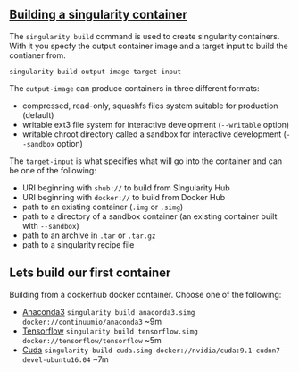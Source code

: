 ## [Building a singularity container](https://singularity.lbl.gov/docs-build-container)
The `singularity build` command is used to create singularity containers.  With it you specfy the output container image and a target input to build the contianer from.

```
singularity build output-image target-input
```

The `output-image` can produce containers in three different formats:
* compressed, read-only, squashfs files system suitable for production (default)
* writable ext3 file system for interactive development (`--writable` option)
* writable chroot directory called a sandbox for interactive development (`--sandbox` option)

The `target-input` is what specifies what will go into the container and can be one of the following:
* URI beginning with `shub://` to build from Singularity Hub
* URI beginning with `docker://` to build from Docker Hub
* path to an existing container (`.img` or `.simg`)
* path to a directory of a sandbox container (an existing container built with `--sandbox`)
* path to an archive in `.tar` or `.tar.gz`
* path to a singularity recipe file

## Lets build our first container
Building from a dockerhub docker container.  Choose one of the following:
* [Anaconda3](https://hub.docker.com/r/continuumio/anaconda3/) `singularity build anaconda3.simg docker://continuumio/anaconda3` ~9m
* [Tensorflow](https://hub.docker.com/r/tensorflow/tensorflow/) `singularity build tensorflow.simg docker://tensorflow/tensorflow` ~5m
* [Cuda](https://hub.docker.com/r/nvidia/cuda/) `singularity build cuda.simg docker://nvidia/cuda:9.1-cudnn7-devel-ubuntu16.04` ~7m
